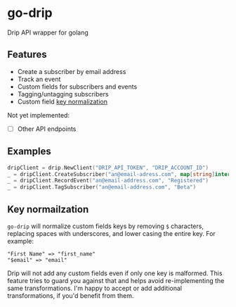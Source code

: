 # go-drip
Drip API wrapper for golang

## Features

- Create a subscriber by email address
- Track an event
- Custom fields for subscribers and events
- Tagging/untagging subscribers
- Custom field [key normalization](#key-normailzation)

Not yet implemented:

- [ ] Other API endpoints

## Examples

```go
dripClient = drip.NewClient("DRIP_API_TOKEN", "DRIP_ACCOUNT_ID")
_ = dripClient.CreateSubscriber("an@email-adress.com", map[string]interface{}{ "first_name": "Chris" })
_ = dripClient.RecordEvent("an@email-address.com", "Registered")
_ = dripClient.TagSubscriber("an@email-address.com", "Beta")
```

## Key normailzation

`go-drip` will normalize custom fields keys by removing `$` characters,
replacing spaces with underscores, and lower casing the entire key. For
example:

```
"First Name" => "first_name"
"$email" => "email"
```

Drip will not add any custom fields even if only one key is malformed. This
feature tries to guard you against that and helps avoid re-implementing the
same transformations. I'm happy to accept or add additional transformations, if
you'd benefit from them.
